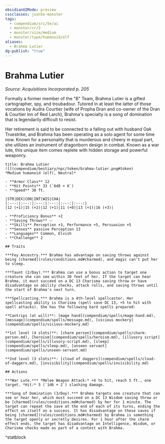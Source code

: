 ```yaml
---
obsidianUIMode: preview
cssclasses: json5e-monster
tags:
  - compendium/src/5e/ai
  - monster/cr/2
  - monster/size/medium
  - monster/type/humanoid/elf
aliases:
  - Brahma Lutier
dg-publish: "true"
---
```

# Brahma Lutier
*Source: Acquisitions Incorporated p. 205*  

Formally a former member of the "B" Team, Brahma Lutier is a gifted cartographer, spy, and troubadour. Tutored in at least the latter of those vocations by Audra Courtier (wife of Propha Dran and co-owner of the Dran & Courtier inn of Red Larch), Brahma's specialty is a song of domination that is legendarily difficult to resist.

Her retirement is said to be connected to a falling out with husband Oak Truestrike, and Brahma has been operating as a solo agent for some time now. Known for a personality that is murderous and cheery in equal part, she utilizes an instrument of dragonborn design in combat. Known as a war lute, this unique item comes replete with hidden storage and powerful weaponry.

```ad-statblock
title: Brahma Lutier
![](compendium/bestiary/npc/token/brahma-lutier.png#token)
*Medium humanoid (elf), Neutral*

- **Armor Class** 12 
- **Hit Points** 33 (`6d8 + 6`)
- **Speed** 30 ft.

|STR|DEX|CON|INT|WIS|CHA|
|:---:|:---:|:---:|:---:|:---:|:---:|
|12 (+1)|15 (+2)|12 (+1)|11 (+0)|13 (+1)|16 (+3)|

- **Proficiency Bonus** +2
- **Saving Throws** ⏤
- **Skills** Perception +3, Performance +5, Persuasion +5
- **Senses** passive Perception 13
- **Languages** Common, Elvish
- **Challenge** 2

## Traits

***Fey Ancestry.*** Brahma has advantage on saving throws against being [charmed](rules/conditions.md#charmed), and magic can't put her to sleep.

***Taunt (2/Day).*** Brahma can use a bonus action to target one creature she can see within 30 feet of her. If the target can hear Brahma, it must succeed on a DC 13 Charisma saving throw or have disadvantage on ability checks, attack rolls, and saving throws until the start of Brahma's next turn.

***Spellcasting.*** Brahma is a 4th-level spellcaster. Her spellcasting ability is Charisma (spell save DC 13, +5 to hit with spell attacks). She has the following bard spells prepared:

**Cantrips (at will)**: [mage hand](compendium/spells/mage-hand.md), [message](compendium/spells/message.md), [vicious mockery](compendium/spells/vicious-mockery.md)

**1st level (4 slots)**: [charm person](compendium/spells/charm-person.md), [heroism](compendium/spells/heroism.md), [illusory script](compendium/spells/illusory-script.md), [sleep](compendium/spells/sleep.md), [unseen servant](compendium/spells/unseen-servant.md)

**2nd level (3 slots)**: [cloud of daggers](compendium/spells/cloud-of-daggers.md), [invisibility](compendium/spells/invisibility.md)

## Actions

***War Lute.*** *Melee Weapon Attack:* +4 to hit, reach 5 ft., one target. *Hit:* 5 (`1d6 + 2`) slashing damage.

***Song of Domination (3/Day).*** Brahma targets one creature that can see or hear her, which must succeed on a DC 13 Wisdom saving throw or be [charmed](rules/conditions.md#charmed) by her for 1 minute. The target can repeat the save at the end of each of its turns, ending the effect on itself on a success. It has disadvantage on these saves if being [charmed](rules/conditions.md#charmed) by Brahma is something the target openly or secretly desires. For 1 hour after the charm effect ends, the target has disadvantage on Intelligence, Wisdom, or Charisma checks made as part of a contest with Brahma.
```
^statblock